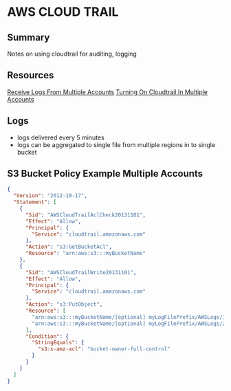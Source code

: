 # AWS CLOUD TRAIL

## Summary

Notes on using cloudtrail for auditing, logging

## Resources

[Receive Logs From Multiple Accounts](https://docs.aws.amazon.com/awscloudtrail/latest/userguide/cloudtrail-receive-logs-from-multiple-accounts.html)
[Turning On Cloudtrail In Multiple Accounts](https://docs.aws.amazon.com/awscloudtrail/latest/userguide/turn-on-cloudtrail-in-additional-accounts.html)

## Logs

- logs delivered every 5 minutes
- logs can be aggregated to single file from multiple regions in to single
  bucket

## S3 Bucket Policy Example Multiple Accounts

```json
{
  "Version": "2012-10-17",
  "Statement": [
    {
      "Sid": "AWSCloudTrailAclCheck20131101",
      "Effect": "Allow",
      "Principal": {
        "Service": "cloudtrail.amazonaws.com"
      },
      "Action": "s3:GetBucketAcl",
      "Resource": "arn:aws:s3:::myBucketName"
    },
    {
      "Sid": "AWSCloudTrailWrite20131101",
      "Effect": "Allow",
      "Principal": {
        "Service": "cloudtrail.amazonaws.com"
      },
      "Action": "s3:PutObject",
      "Resource": [
        "arn:aws:s3:::myBucketName/[optional] myLogFilePrefix/AWSLogs/111111111111/*",
        "arn:aws:s3:::myBucketName/[optional] myLogFilePrefix/AWSLogs/222222222222/*"
      ],
      "Condition": {
        "StringEquals": {
          "s3:x-amz-acl": "bucket-owner-full-control"
        }
      }
    }
  ]
}
```
